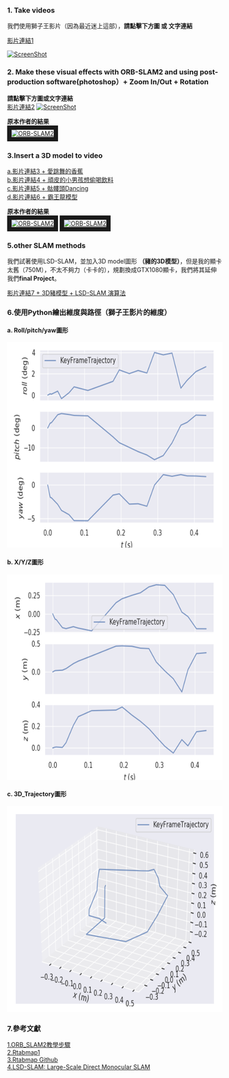 ### 1. Take videos

我們使用獅子王影片（因為最近迷上這部），**請點擊下方圖 或 文字連結**

[影片連結1](http://youtu.be/vt5fpE0bzSY)

[![ScreenShot](https://i.imgur.com/xk8X0NQ.jpg)](http://youtu.be/vt5fpE0bzSY)


### 2. Make these visual effects with ORB-SLAM2 and using post-production software(photoshop）+ Zoom In/Out + Rotation

**請點擊下方圖或文字連結**<br>
[影片連結2](https://youtu.be/eDuFB6KNpdQ)
[![ScreenShot](https://i.imgur.com/s0cdh8v.jpg)](https://youtu.be/eDuFB6KNpdQ)

**原本作者的結果**<br>
<a href="https://www.youtube.com/embed/ufvPS5wJAx0" target="_blank"><img src="http://img.youtube.com/vi/ufvPS5wJAx0/0.jpg" 
alt="ORB-SLAM2" width="640" height="480" border="10" /></a><br>

### 3.Insert a 3D model to video

[a.影片連結3 + 愛跳舞的香蕉](https://youtu.be/kLqD6h6V5sE)<br>
[b.影片連結4 + 頑皮的小男孩想偷喝飲料](https://youtu.be/LTan41PkaXw)<br>
[c.影片連結5 + 骷髏頭Dancing](https://youtu.be/DssZGkik3Eg)<br>
[d.影片連結6 + 霸王龍模型](https://youtu.be/6i3Z6LCjQsU)<br>

**原本作者的結果**<br>
<a href="https://www.youtube.com/embed/T-9PYCKhDLM" target="_blank"><img src="http://img.youtube.com/vi/T-9PYCKhDLM/0.jpg" 
alt="ORB-SLAM2" width="240" height="180" border="10" /></a>
<a href="https://www.youtube.com/embed/kPwy8yA4CKM" target="_blank"><img src="http://img.youtube.com/vi/kPwy8yA4CKM/0.jpg" 
alt="ORB-SLAM2" width="240" height="180" border="10" /></a>

### 5.other SLAM methods

我們試著使用LSD-SLAM，並加入3D model圖形 **（豬的3D模型）**，但是我的顯卡太舊（750M），不太不夠力（卡卡的），規劃換成GTX1080顯卡，我們將其延伸我們**final Project**。

[影片連結7 + 3D豬模型 + LSD-SLAM 演算法](https://youtu.be/j-bfGB9vl4I)<br>

### 6.使用Python繪出維度與路徑（獅子王影片的維度）

#### a. Roll/pitch/yaw圖形
<img src='Graph/trajGraph.png' width = "640" height="480">

#### b. X/Y/Z圖形
<img src='Graph/trajGraph1d.png' width = "640" height="480">

#### c. 3D_Trajectory圖形
<img src='Graph/trajGraph3d.png' width = "640" height="480">

### 7.參考文獻

[1.ORB_SLAM2教學步驟](https://github.com/cvfx-2019/homework6-Match-Moving-SLAM)<br>
[2.Rtabmap1](http://introlab.github.io/rtabmap/)<br>
[3.Rtabmap Github](https://github.com/introlab/rtabmap/)<br>
[4.LSD-SLAM: Large-Scale Direct Monocular SLAM](https://vision.in.tum.de/research/vslam/lsdslam?redirect=1)<br>



